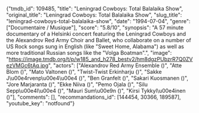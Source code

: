 {"tmdb_id": 109485, "title": "Leningrad Cowboys: Total Balalaika Show", "original_title": "Leningrad Cowboys: Total Balalaika Show", "slug_title": "leningrad-cowboys-total-balalaika-show", "date": "1994-07-04", "genre": ["Documentaire / Musique"], "score": "5.8/10", "synopsis": "A 57 minute documentary of a Helsinki concert featuring the Leningrad Cowboys and the Alexandrov Red Army Choir and Ballet, who collaborate on a number of US Rock songs sung in English (like \"Sweet Home, Alabama\") as well as more traditional Russian songs like the \"Volga Boatman\".", "image": "https://image.tmdb.org/t/p/w185_and_h278_bestv2/hm8dgzPUbzrR7Q0ZVezVMGc6tAq.jpg", "actors": ["Alexandrov Red Army Ensemble ()", "Atte Blom ()", "Mato Valtonen ()", "Twist-Twist Erkinharju ()", "Sakke J\u00e4rvenp\u00e4\u00e4 ()", "Ben Granfelt ()", "Sakari Kuosmanen ()", "Jore Marjaranta ()", "Ekke Niiva ()", "Pemo Ojala ()", "Silu Sepp\u00e4l\u00e4 ()", "Mauri Sum\u00e9n ()", "Kirsi Tykkyl\u00e4inen ()"], "comments": [], "recommandations_id": [144454, 30366, 189587], "youtube_key": "notfound"}